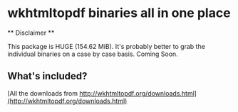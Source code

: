 # wkhtmltopdf binaries all in one place

** Disclaimer **

This package is HUGE (154.62 MiB). It's probably better to grab the individual binaries on a case by case basis. Coming Soon.

## What's included?

[All the downloads from http://wkhtmltopdf.org/downloads.html](http://wkhtmltopdf.org/downloads.html)